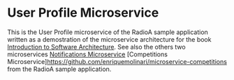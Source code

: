 # User Profile Microservice

This is the User Profile microservice of the RadioA sample application written as a demostration of the microservice architecture for the book [Introduction to Software Architecture](https://leanpub.com/introsoftwarearchitecture). See also the others two microservices [Notifications Microservice](https://github.com/enriquemolinari/microservice-notifications) [Competitions Microservice]https://github.com/enriquemolinari/microservice-competitions from the RadioA sample application.


